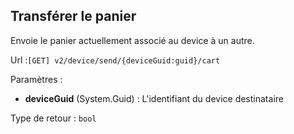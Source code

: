 ## <span id='transfertpanier'>Transférer le panier</span>

Envoie le panier actuellement associé au device à un autre.

Url :`[GET] v2/device/send/{deviceGuid:guid}/cart`

Paramètres : 

- **deviceGuid** (System.Guid) : L'identifiant du device destinataire

Type de retour : `bool`

